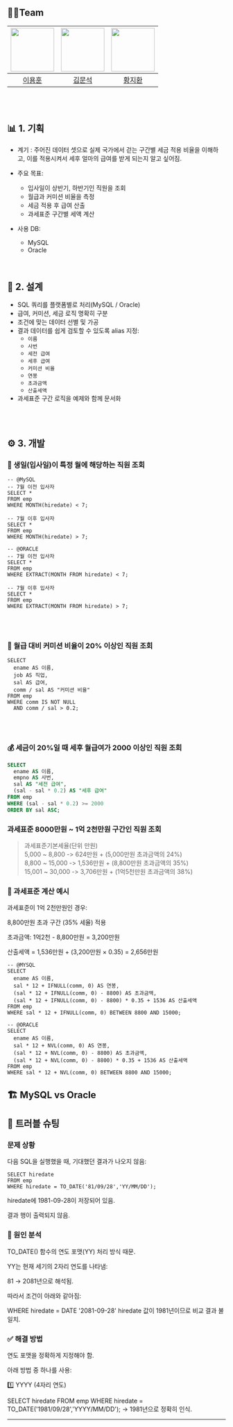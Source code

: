 ## 👨‍💻Team
|<img src="https://avatars.githubusercontent.com/u/56614731?v=4" width="100" height="100"/>|<img src="https://avatars.githubusercontent.com/u/117507439?v=4" width="100" height="100"/>|<img src="https://avatars.githubusercontent.com/u/188286798?v=4" width="100" height="100"/>|
|:-:|:-:|:-:|
|[이용훈](https://github.com/dldydgns)|[김문석](https://github.com/moonstone0514)|[황지환](https://github.com/jihwan77)|<br/>[@](https://github.com/ddd)|

<br></br>
## 📊 1. 기획

- 계기 :
      주어진 데이터 셋으로 실제 국가에서 걷는 구간별 세금 적용 비율을 이해하고, 이를 적용시켜서
      세후 얼마의 급여를 받게 되는지 알고 싶어짐. 

  
- 주요 목표:
    - 입사일이 상반기, 하반기인 직원을 조회
    - 월급과 커미션 비율을 측정
    - 세금 적용 후 급여 산출
    - 과세표준 구간별 세액 계산

- 사용 DB:
    - MySQL
    - Oracle

<br>

## 🧩 2. 설계

- SQL 쿼리를 플랫폼별로 처리(MySQL / Oracle)
- 급여, 커미션, 세금 로직 명확히 구분
- 조건에 맞는 데이터 선별 및 가공
- 결과 데이터를 쉽게 검토할 수 있도록 alias 지정:
  - `이름`
  - `사번`
  - `세전 급여`
  - `세후 급여`
  - `커미션 비율`
  - `연봉`
  - `초과금액`
  - `산출세액`
- 과세표준 구간 로직을 예제와 함께 문서화

<br></br>
## ⚙️ 3. 개발


### 📅 생일(입사일)이 특정 월에 해당하는 직원 조회


```
-- @MySQL
-- 7월 이전 입사자
SELECT *
FROM emp
WHERE MONTH(hiredate) < 7;

-- 7월 이후 입사자
SELECT *
FROM emp
WHERE MONTH(hiredate) > 7;

-- @ORACLE
-- 7월 이전 입사자
SELECT *
FROM emp
WHERE EXTRACT(MONTH FROM hiredate) < 7;

-- 7월 이후 입사자
SELECT *
FROM emp
WHERE EXTRACT(MONTH FROM hiredate) > 7;
```
<br></br>


### 💼 월급 대비 커미션 비율이 20% 이상인 직원 조회
```
SELECT
  ename AS 이름,
  job AS 직업,
  sal AS 급여,
  comm / sal AS "커미션 비율"
FROM emp
WHERE comm IS NOT NULL
  AND comm / sal > 0.2;
  ```
<br></br>


### 💰 세금이 20%일 때 세후 월급여가 2000 이상인 직원 조회

```sql
SELECT 
  ename AS 이름,
  empno AS 사번,
  sal AS "세전 급여",
  (sal - sal * 0.2) AS "세후 급여"
FROM emp
WHERE (sal - sal * 0.2) >= 2000
ORDER BY sal ASC;
```


###  과세표준 8000만원 ~ 1억 2천만원 구간인 직원 조회

>과세표준기본세율(단위 만원)<br>
>5,000 ~ 8,800 -> 624만원 + (5,000만원 초과금액의 24%)<br>
>8,800 ~ 15,000 -> 1,536만원 + (8,800만원 초과금액의 35%)<br>
>15,001 ~ 30,000 -> 3,706만원 + (1억5천만원 초과금액의 38%)

###  🧾 과세표준 계산 예시

과세표준이 1억 2천만원인 경우:

8,800만원 초과 구간 (35% 세율) 적용

초과금액: 1억2천 - 8,800만원 = 3,200만원 

산출세액 = 1,536만원 + (3,200만원 × 0.35) = 2,656만원

```
-- @MYSQL
SELECT
  ename AS 이름,
  sal * 12 + IFNULL(comm, 0) AS 연봉,
  (sal * 12 + IFNULL(comm, 0) - 8800) AS 초과금액,
  (sal * 12 + IFNULL(comm, 0) - 8800) * 0.35 + 1536 AS 산출세액
FROM emp
WHERE sal * 12 + IFNULL(comm, 0) BETWEEN 8800 AND 15000;

-- @ORACLE
SELECT
  ename AS 이름,
  sal * 12 + NVL(comm, 0) AS 연봉,
  (sal * 12 + NVL(comm, 0) - 8800) AS 초과금액,
  (sal * 12 + NVL(comm, 0) - 8800) * 0.35 + 1536 AS 산출세액
FROM emp
WHERE sal * 12 + NVL(comm, 0) BETWEEN 8800 AND 15000;

```

## 🏗️ MySQL vs Oracle



## 📌 트러블 슈팅

### 문제 상황
다음 SQL을 실행했을 때, 기대했던 결과가 나오지 않음:

```
SELECT hiredate
FROM emp
WHERE hiredate = TO_DATE('81/09/28','YY/MM/DD');
```
hiredate에 1981-09-28이 저장되어 있음.


결과 행이 출력되지 않음.

### 🎯 원인 분석
TO_DATE() 함수의 연도 포맷(YY) 처리 방식 때문.

YY는 현재 세기의 2자리 연도를 나타냄:

81 → 2081년으로 해석됨.

따라서 조건이 아래와 같아짐:


WHERE hiredate = DATE '2081-09-28'
hiredate 값이 1981년이므로 비교 결과 불일치.

### ✅ 해결 방법
연도 포맷을 정확하게 지정해야 함.

아래 방법 중 하나를 사용:

1️⃣ YYYY (4자리 연도)

SELECT hiredate
FROM emp
WHERE hiredate = TO_DATE('1981/09/28','YYYY/MM/DD');
→ 1981년으로 정확히 인식.

---
